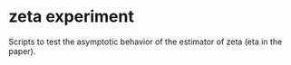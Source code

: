 # zeta experiment

Scripts to test the asymptotic behavior of the estimator of zeta (eta in the paper).